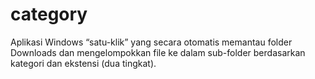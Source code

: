 # category
Aplikasi Windows “satu-klik” yang secara otomatis memantau folder Downloads dan mengelompokkan file ke dalam sub-folder berdasarkan kategori dan ekstensi (dua tingkat).
